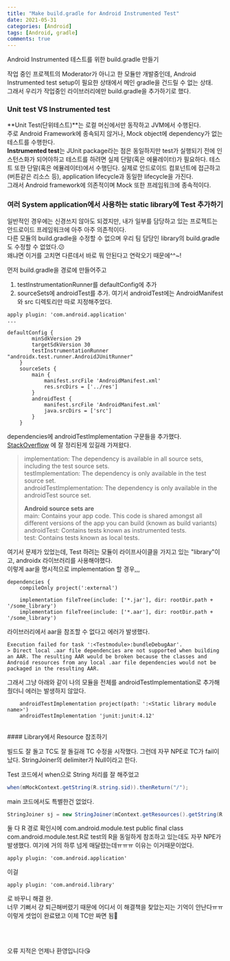 ```yaml
---
title: "Make build.gradle for Android Instrumented Test"
date: 2021-05-31
categories: [Android]
tags: [Android, gradle]
comments: true
---
```


Android Instrumented 테스트를 위한 build.gradle 만들기  

작업 중인 프로젝트의 Moderator가 아니고 한 모듈만 개발중인데, Android Instrumented test setup이 필요한 상태에서 메인 gradle을 건드릴 수 없는 상태.  
그래서 우리가 작업중인 라이브러리에만 build.gradle을 추가하기로 했다. 

### Unit test VS Instrumented test  
**Unit Test(단위테스트)**는 로컬 머신에서만 동작하고 JVM에서 수행된다.  
주로 Android Framework에 종속되지 않거나, Mock object에 dependency가 없는 테스트를 수행한다.  
**Instrumented test**는 JUnit package라는 점은 동일하지만 test가 실행되기 전에 인스턴스화가 되어야하고 테스트를 하려면 실제 단말(혹은 에뮬레이터)가 필요하다. 
테스트 또한 단말(혹은 에뮬레이터)에서 수행딘다. 
실제로 안드로이드 컴포넌트에 접근하고(버튼같은 리소스 등), application lifecycle과 동일한 lifecycle을 가진다.  
그래서 Android framework에 의존적이며 Mock 또한 프레임워크에 종속적이다.


### 여러 System application에서 사용하는 static library에 Test 추가하기
일반적인 경우에는 신경쓰지 않아도 되겠지만, 내가 일부를 담당하고 있는 프로젝트는 안드로이드 프레임워크에 아주 아주 의존적이다.  
다른 모듈의 build.gradle을 수정할 수 없으며 우리 팀 담당인 library의 build.gradle도 수정할 수 없었다.😕  
왜냐면 이거를 고치면 다른데서 바로 뭐 안된다고 연락오기 때문에^^~!


먼저 build.gradle을 경로에 만들어주고 
1. testInstrumentationRunner를 defaultConfig에 추가
2. sourceSets에 androidTest를 추가.
여기서 androidTest에는 AndroidManifest와 src 디렉토리만 따로 지정해주었다.
```
apply plugin: 'com.android.application'
...

defaultConfig {
        minSdkVersion 29
        targetSdkVersion 30
        testInstrumentationRunner "androidx.test.runner.AndroidJUnitRunner"
    }
    sourceSets {
        main {
            manifest.srcFile 'AndroidManifest.xml'
            res.srcDirs = ['../res']
        }
        androidTest {
            manifest.srcFile 'AndroidManifest.xml'
            java.srcDirs = ['src']
        }
    }
```
dependencies에 androidTestImplementation 구문들을 추가했다.  
[StackOverflow](https://stackoverflow.com/questions/52076775/android-difference-between-testimplementation-and-androidtestimplementation-in-b) 에 잘 정리된게 있길래 가져왔다.  

> implementation: The dependency is available in all source sets, including the test source sets.  
> testImplementation: The dependency is only available in the test source set.  
> androidTestImplementation: The dependency is only available in the androidTest source set.  
>  
>**Android source sets are**  
>main: Contains your app code. This code is shared amongst all different versions of the app you can build (known as build variants)  
>androidTest: Contains tests known as instrumented tests.  
>test: Contains tests known as local tests.  

여기서 문제가 있었는데, Test 하려는 모듈이 라이프사이클을 가지고 있는 "library"이고, androidx 라이브러리를 사용해야했다.  
이렇게 aar을 명시적으로 implementation 할 경우,,,
```
dependencies {
    compileOnly project(':external')

    implementation fileTree(include: ['*.jar'], dir: rootDir.path + '/some_library')
    implementation fileTree(include: ['*.aar'], dir: rootDir.path + '/some_library')
```
라이브러리에서 aar을 참조할 수 없다고 에러가 발생했다. 
```
Execution failed for task ':<Testmodule>:bundleDebugAar'.
> Direct local .aar file dependencies are not supported when building an AAR. The resulting AAR would be broken because the classes and Android resources from any local .aar file dependencies would not be packaged in the resulting AAR.  
```
그래서 그냥 아래와 같이 나의 모듈을 전체를 androidTestImplementation로 추가해줬더니 에러는 발생하지 않았다. 
```
    androidTestImplementation project(path: ':<Static library module name>')
    androidTestImplementation 'junit:junit:4.12'
```

<br>
#### Library에서 Resource 참조하기  

빌드도 잘 돌고 TC도 잘 돌길래 TC 수정을 시작했다. 
그런데 자꾸 NPE로 TC가 fail이 났다. StringJoiner의 delimiter가 Null이라고 한다.
  
Test 코드에서 when으로 String 처리를 잘 해주었고
```java
when(mMockContext.getString(R.string.sid)).thenReturn("/");
```
main 코드에서도 특별한건 없었다.
```java
StringJoiner sj = new StringJoiner(mContext.getResources().getString(R.string.sid));
```
둘 다 R 경로 확인시에 com.android.module.test public final class com.android.module.test.R로 test의 R을 동일하게 참조하고 있는데도 자꾸 NPE가 발생했다.
여기에 거의 하루 넘게 매달렸는데ㅠㅠㅠ 이유는 이거때문이었다.
```
apply plugin: 'com.android.application'
```
이걸 
```
apply plugin: 'com.android.library'
```
로 바꾸니 해결 완.  
너무 기뻐서 걍 퇴근해버렸기 때문에 어디서 이 해결책을 찾았는지는 기억이 안난다ㅠㅠ  
이렇게 셋업이 완료됐고 이제 TC만 짜면 됨👀  




<br>
<br>



오류 지적은 언제나 환영입니다😘  
